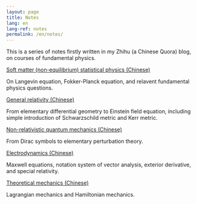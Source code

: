 ```yaml
---
layout: page
title: Notes
lang: en
lang-ref: notes
permalink: /en/notes/
---
```


This is a series of notes firstly written in my Zhihu (a Chinese Quora) blog, on courses of fundamental physics.

[Soft matter (non-equilibrium) statistical physics (Chinese)]({{site.url}}/assets/soft_matter.pdf)

On Langevin equation, Fokker-Planck equation, and relavent fundamental physics questions.

[General relativity (Chinese)]({{site.url}}/assets/general_relativity.pdf)

From elementary differential geometry to Einstein field equation, including simple introduction of Schwarzschild metric and Kerr metric.

[Non-relativistic quantum mechanics (Chinese)]({{site.url}}/assets/quantum_mechanics.pdf)

From Dirac symbols to elementary perturbation theory.

[Electrodynamics (Chinese)]({{site.url}}/assets/electrodynamics.pdf)

Maxwell equations, notation system of vector analysis, exterior derivative, and special relativity.

[Theoretical mechanics (Chinese)]({{site.url}}/assets/theoretical_mechanics.pdf)

Lagrangian mechanics and Hamiltonian mechanics.